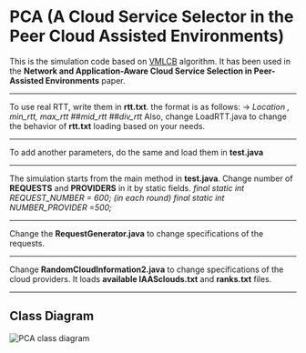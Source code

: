 # PCA (A Cloud Service Selector in the Peer Cloud Assisted Environments)
This is the simulation code based on [VMLCB](https://github.com/simsinak/VMLCB) algorithm. It has been used in the **Network and Application-Aware Cloud Service Selection in Peer-Assisted Environments** paper.
___
To use real RTT, write them in **rtt.txt**. the format is as follows:
-> *Location , min_rtt, max_rtt*
##*mid_rtt*
##*div_rtt*
Also, change LoadRTT.java to change the behavior of **rtt.txt** loading based on your needs.
___
To add another parameters, do the same and load them in **test.java**
___
The simulation starts from the main method in **test.java**.
Change number of **REQUESTS** and **PROVIDERS** in it by static fields.
*final static int REQUEST_NUMBER = 600; (in each round)
final static int NUMBER_PROVIDER =500;*
___
Change the **RequestGenerator.java** to change specifications of the requests.
___
Change **RandomCloudInformation2.java** to change specifications of the cloud providers. It loads **available IAASclouds.txt** and **ranks.txt** files.
___
## Class Diagram
![PCA class diagram](http://www.axgig.com/images/28547218659415721727.png "PCA class diagram")
